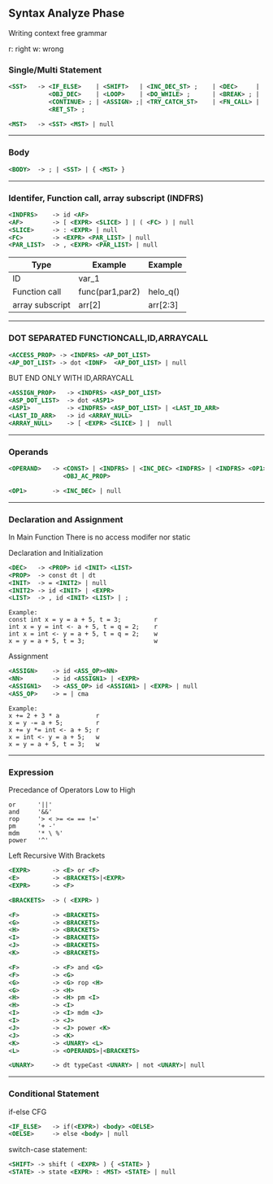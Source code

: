 ## Syntax Analyze Phase

Writing context free grammar

r: right
w: wrong




### Single/Multi Statement
```xml
<SST>   -> <IF_ELSE>    | <SHIFT>   | <INC_DEC_ST> ;    | <DEC>     |  
           <OBJ_DEC>    | <LOOP>    | <DO_WHILE> ;      | <BREAK> ; | 
           <CONTINUE> ; | <ASSIGN> ;| <TRY_CATCH_ST>    | <FN_CALL> | 
           <RET_ST> ;

<MST>   -> <SST> <MST> | null 
```
<hr>

### Body
```xml
<BODY>  -> ; | <SST> | { <MST> }
```
<hr>




### Identifer, Function call, array subscript (INDFRS)
```xml
<INDFRS>    -> id <AF>
<AF>        -> [ <EXPR> <SLICE> ] | ( <FC> ) | null
<SLICE>     -> : <EXPR> | null
<FC>        -> <EXPR> <PAR_LIST> | null
<PAR_LIST>  -> , <EXPR> <PAR_LIST> | null
```

| Type            | Example         | Example  |
|-----------------|-----------------|----------|
| ID              | var_1           |          |
| Function call   | func(par1,par2) | helo_q() |
| array subscript | arr[2]          | arr[2:3] |
<hr>




### DOT SEPARATED FUNCTIONCALL,ID,ARRAYCALL
```xml
<ACCESS_PROP> -> <INDFRS> <AP_DOT_LIST>
<AP_DOT_LIST> -> dot <IDNF>  <AP_DOT_LIST> | null
```

BUT END ONLY WITH ID,ARRAYCALL
```xml
<ASSIGN_PROP>   -> <INDFRS> <ASP_DOT_LIST>
<ASP_DOT_LIST>  -> dot <ASP1>
<ASP1>          -> <INDFRS> <ASP_DOT_LIST> | <LAST_ID_ARR>
<LAST_ID_ARR>   -> id <ARRAY_NULL>
<ARRAY_NULL>    -> [ <EXPR> <SLICE> ] |  null
```
<hr>



### Operands
```xml
<OPERAND>   -> <CONST> | <INDFRS> | <INC_DEC> <INDFRS> | <INDFRS> <OP1> | 
               <OBJ_AC_PROP>

<OP1>       -> <INC_DEC> | null
```
<hr>



### Declaration and Assignment

In Main Function
There is no access modifer nor static

Declaration and Initialization
```xml
<DEC>   -> <PROP> id <INIT> <LIST>
<PROP>  -> const dt | dt
<INIT>  -> = <INIT2> | null
<INIT2> -> id <INIT> | <EXPR>
<LIST>  -> , id <INIT> <LIST> | ;
```

```
Example:
const int x = y = a + 5, t = 3;         r
int x = y = int <- a + 5, t = q = 2;    r
int x = int <- y = a + 5, t = q = 2;    w
x = y = a + 5, t = 3;                   w
```

Assignment
```xml
<ASSIGN>    -> id <ASS_OP><NN>
<NN>        -> id <ASSIGN1> | <EXPR> 
<ASSIGN1>   -> <ASS_OP> id <ASSIGN1> | <EXPR> | null 
<ASS_OP>    -> = | cma
```

```
Example:
x += 2 + 3 * a          r
x = y -= a + 5;         r
x += y *= int <- a + 5; r
x = int <- y = a + 5;   w
x = y = a + 5, t = 3;   w
```
<hr>




### Expression

Precedance of Operators Low to High
```
or      '||'
and     '&&'
rop     '> < >= <= == !='
pm      '+ -' 
mdm     '* \ %' 
power   '^'
```

Left Recursive 
With Brackets
```xml
<EXPR>      -> <E> or <F>
<E>         -> <BRACKETS>|<EXPR>
<EXPR>      -> <F>

<BRACKETS>  -> ( <EXPR> )

<F>         -> <BRACKETS>
<G>         -> <BRACKETS>
<H>         -> <BRACKETS>
<I>         -> <BRACKETS>
<J>         -> <BRACKETS>
<K>         -> <BRACKETS>

<F>         -> <F> and <G>
<F>         -> <G>
<G>         -> <G> rop <H>
<G>         -> <H>
<H>         -> <H> pm <I>
<H>         -> <I>
<I>         -> <I> mdm <J>
<I>         -> <J>
<J>         -> <J> power <K>
<J>         -> <K>
<K>         -> <UNARY> <L>
<L>         -> <OPERANDS>|<BRACKETS>

<UNARY>     -> dt typeCast <UNARY> | not <UNARY>| null
```
<hr>




### Conditional Statement

if-else CFG
```xml
<IF_ELSE>   -> if(<EXPR>) <body> <OELSE>
<OELSE>     -> else <body> | null
```

switch-case statement:
```xml
<SHIFT> -> shift ( <EXPR> ) { <STATE> }
<STATE> -> state <EXPR> : <MST> <STATE> | null
```
















